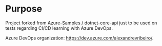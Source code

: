 # Purpose
Project forked from [Azure-Samples / dotnet-core-api](https://github.com/Azure-Samples/dotnet-core-api) just to be used on tests regarding CI/CD learning with Azure DevOps.

Azure DevOps organization: https://dev.azure.com/alexandrevribeiro/.
